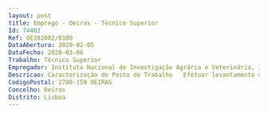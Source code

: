 ```yaml
--- 
layout: post
title: Emprego - Oeiras - Técnico Superior
Id: 74402
Ref: OE202002/0100
DataAbertura: 2020-02-05
DataFecho: 2020-03-06
Trabalho: Técnico Superior
Empregador: Instituto Nacional de Investigação Agrária e Veterinária, I.P.
Descricao: Caracterização do Posto de Trabalho   Efetuar levantamento de campo com recursos a GPS de alta precisão   Produzir cartografia de carácter técnico e científico com recurso a software SIG (ArcMAP e ArcGIS Pro)   Dar suporte técnico a utilizadores SIG da instituição e parceiros   Elaboração de soluções SIG com recurso ao Portal for ArcGIS para as áreas de investigação, inovação e desenvolvimento da instituição   Apresentar uma postura de elevado espírito de missão, responsabilidade, companheirismo e entreajuda.As Os candidatas os deverão estar integradas os na carreira Técnica Superior (área académica de Geografia), bem como, possuírem experiência profissional igual ou superior a quatro anos.Admissão das os candidatas os, com comprovada experiência na área, está condicionada à realização de entrevista profissional de seleção e avaliação curricular.
CodigoPostal: 2780-159 OEIRAS
Concelho: Oeiras
Distrito: Lisboa
--- 
```

